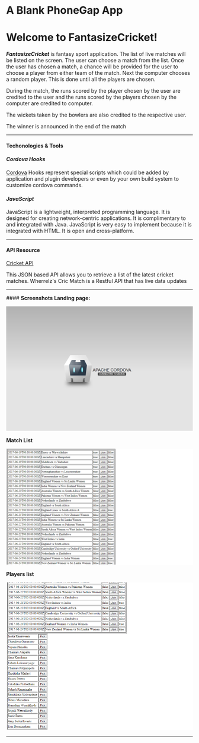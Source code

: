 # A Blank PhoneGap App

Welcome to FantasizeCricket!
===================

***FantasizeCricket*** is fantasy sport application. The list of live matches will be listed on the screen. The user can choose a match from the list. Once the user has chosen a match, a chance will be provided for the user to choose a player from either team of the match. Next the computer chooses a random player. This is done until all the players are chosen.
   
   During the match, the runs scored by the player chosen by the user are credited to the user and the runs scored by the players chosen by the computer are credited to computer. 
   
   The wickets taken by the bowlers are also credited to the respective user.
   
   The winner is announced in the end of the match





----------


#### <i class="icon-cog"></i> **Techonologies & Tools**
#### <i class="icon-pencil"></i>*Cordova Hooks*
[Cordova](http://cordova.apache.org/docs/en/edge/guide_appdev_hooks_index.md.html#Hooks%20Guide) Hooks represent special scripts which could be added by application and plugin developers or even by your own build system to customize cordova commands.



#### <i class="icon-pencil"></i>*JavaScript*

JavaScript is a lightweight, interpreted programming language. It is designed for creating network-centric applications. It is complimentary to and integrated with Java. JavaScript is very easy to implement because it is integrated with HTML. It is open and cross-platform.

----------


#### <i class="icon-briefcase"></i> **API Resource**

 [Cricket API]() <i class="icon-search"></i> 
 
This JSON based API allows you to retrieve a list of the latest cricket matches. Wherrelz's Cric Match is a Restful API that has live data updates

 

----------
####<i class="icon-picture"></i> **Screenshots**
**Landing page:**

![Screenshot of Application home page](https://github.com/APIHacks2017/FantasizeCricket/blob/master/screenshots/Capture.PNG?raw=true) 

**Match List**

![route](https://github.com/APIHacks2017/FantasizeCricket/blob/master/screenshots/pic1.PNG?raw=true)

**Players list**

![enter image description here](https://github.com/APIHacks2017/FantasizeCricket/blob/master/screenshots/pic2.PNG?raw=true)



----------








